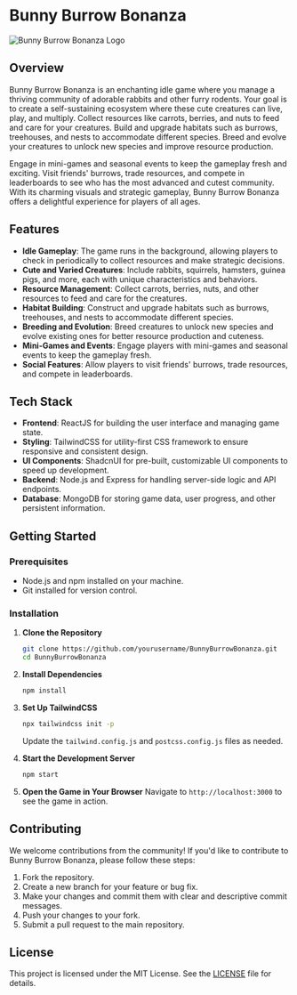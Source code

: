 # Bunny Burrow Bonanza

![Bunny Burrow Bonanza Logo](path/to/logo.png)

## Overview

Bunny Burrow Bonanza is an enchanting idle game where you manage a thriving community of adorable rabbits and other furry rodents. Your goal is to create a self-sustaining ecosystem where these cute creatures can live, play, and multiply. Collect resources like carrots, berries, and nuts to feed and care for your creatures. Build and upgrade habitats such as burrows, treehouses, and nests to accommodate different species. Breed and evolve your creatures to unlock new species and improve resource production.

Engage in mini-games and seasonal events to keep the gameplay fresh and exciting. Visit friends' burrows, trade resources, and compete in leaderboards to see who has the most advanced and cutest community. With its charming visuals and strategic gameplay, Bunny Burrow Bonanza offers a delightful experience for players of all ages.

## Features

- **Idle Gameplay**: The game runs in the background, allowing players to check in periodically to collect resources and make strategic decisions.
- **Cute and Varied Creatures**: Include rabbits, squirrels, hamsters, guinea pigs, and more, each with unique characteristics and behaviors.
- **Resource Management**: Collect carrots, berries, nuts, and other resources to feed and care for the creatures.
- **Habitat Building**: Construct and upgrade habitats such as burrows, treehouses, and nests to accommodate different species.
- **Breeding and Evolution**: Breed creatures to unlock new species and evolve existing ones for better resource production and cuteness.
- **Mini-Games and Events**: Engage players with mini-games and seasonal events to keep the gameplay fresh.
- **Social Features**: Allow players to visit friends' burrows, trade resources, and compete in leaderboards.

## Tech Stack

- **Frontend**: ReactJS for building the user interface and managing game state.
- **Styling**: TailwindCSS for utility-first CSS framework to ensure responsive and consistent design.
- **UI Components**: ShadcnUI for pre-built, customizable UI components to speed up development.
- **Backend**: Node.js and Express for handling server-side logic and API endpoints.
- **Database**: MongoDB for storing game data, user progress, and other persistent information.

## Getting Started

### Prerequisites

- Node.js and npm installed on your machine.
- Git installed for version control.

### Installation

1. **Clone the Repository**
   ```bash
   git clone https://github.com/yourusername/BunnyBurrowBonanza.git
   cd BunnyBurrowBonanza
   ```

2. **Install Dependencies**
   ```bash
   npm install
   ```

3. **Set Up TailwindCSS**
   ```bash
   npx tailwindcss init -p
   ```
   Update the `tailwind.config.js` and `postcss.config.js` files as needed.

4. **Start the Development Server**
   ```bash
   npm start
   ```

5. **Open the Game in Your Browser**
   Navigate to `http://localhost:3000` to see the game in action.

## Contributing

We welcome contributions from the community! If you'd like to contribute to Bunny Burrow Bonanza, please follow these steps:

1. Fork the repository.
2. Create a new branch for your feature or bug fix.
3. Make your changes and commit them with clear and descriptive commit messages.
4. Push your changes to your fork.
5. Submit a pull request to the main repository.

## License

This project is licensed under the MIT License. See the [LICENSE](LICENSE) file for details.
